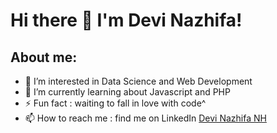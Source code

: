 # Hi there 👋 I'm Devi Nazhifa!
## About me:
- 👀 I’m interested in Data Science and Web Development
- 🌱 I’m currently learning about Javascript and PHP
- ⚡ Fun fact : waiting to fall in love with code^
- 📫 How to reach me : find me on LinkedIn [Devi Nazhifa NH](https://www.linkedin.com/in/devinazhifa/)

<!--
**devinazhifa/devinazhifa** is a ✨ _special_ ✨ repository because its `README.md` (this file) appears on your GitHub profile.

Here are some ideas to get you started:

- 🔭 I’m currently working on ...
- 🌱 I’m currently learning ...
- 👯 I’m looking to collaborate on ...
- 🤔 I’m looking for help with ...
- 💬 Ask me about ...
- 📫 How to reach me: ...
- 😄 Pronouns: ...
- ⚡ Fun fact: ...
-->
